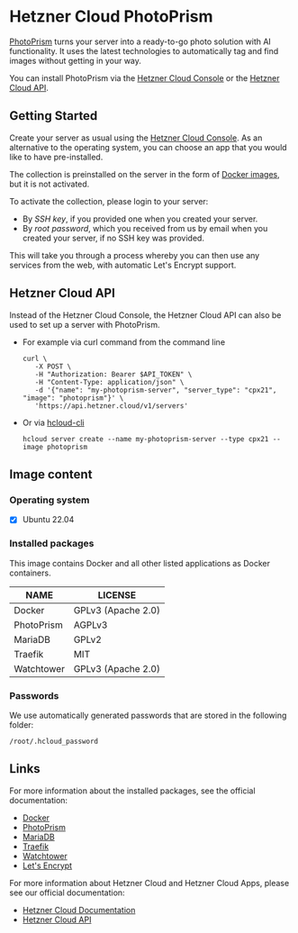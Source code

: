 # Hetzner Cloud PhotoPrism

[PhotoPrism](https://github.com/photoprism/photoprism/) turns your server into a ready-to-go photo solution with AI functionality.
It uses the latest technologies to automatically tag and find images without getting in your way.

You can install PhotoPrism via the [Hetzner Cloud Console](https://console.hetzner.cloud) or the [Hetzner Cloud API](https://docs.hetzner.cloud/#servers-create-a-server).

## Getting Started

Create your server as usual using the [Hetzner Cloud Console](https://console.hetzner.cloud). As an alternative to the operating system, you can choose an app that you would like to have pre-installed.

The collection is preinstalled on the server in the form of [Docker images](https://www.docker.com/), but it is not activated.

To activate the collection, please login to your server:

- By _SSH key_, if you provided one when you created your server.
- By _root password_, which you received from us by email when you created your server, if no SSH key was provided.

This will take you through a process whereby you can then use any services from the web, with automatic Let's Encrypt support.

## Hetzner Cloud API

Instead of the Hetzner Cloud Console, the Hetzner Cloud API can also be used to set up a server with PhotoPrism.

- For example via curl command from the command line

  ```
  curl \
     -X POST \
     -H "Authorization: Bearer $API_TOKEN" \
     -H "Content-Type: application/json" \
     -d '{"name": "my-photoprism-server", "server_type": "cpx21", "image": "photoprism"}' \
     'https://api.hetzner.cloud/v1/servers'
  ```

- Or via [hcloud-cli](https://github.com/hetznercloud/cli)

  ```
  hcloud server create --name my-photoprism-server --type cpx21 --image photoprism
  ```

## Image content

### Operating system

- [x] Ubuntu 22.04

### Installed packages

This image contains Docker and all other listed applications as Docker containers.

| NAME       | LICENSE            |
| ---------- | ------------------ |
| Docker     | GPLv3 (Apache 2.0) |
| PhotoPrism | AGPLv3             |
| MariaDB    | GPLv2              |
| Traefik    | MIT                |
| Watchtower | GPLv3 (Apache 2.0) |

### Passwords

We use automatically generated passwords that are stored in the following folder:

```
/root/.hcloud_password
```

## Links

For more information about the installed packages, see the official documentation:

- [Docker](https://www.docker.com/)
- [PhotoPrism](https://github.com/photoprism/photoprism/)
- [MariaDB](https://mariadb.com)
- [Traefik](https://github.com/traefik/traefik/)
- [Watchtower](https://containrrr.dev/watchtower/)
- [Let's Encrypt](https://letsencrypt.org/de/docs/)

For more information about Hetzner Cloud and Hetzner Cloud Apps, please see our official documentation:

- [Hetzner Cloud Documentation](https://docs.hetzner.com/de/cloud/)
- [Hetzner Cloud API](https://docs.hetzner.cloud/)
